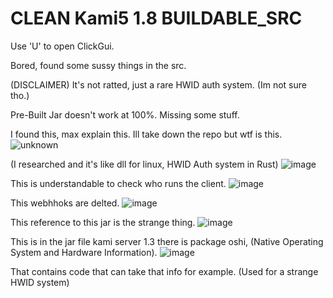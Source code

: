 # CLEAN Kami5 1.8 BUILDABLE_SRC

Use 'U' to open ClickGui.

Bored, found some sussy things in the src.

(DISCLAIMER) It's not ratted, just a rare HWID auth system. (Im not sure tho.)

Pre-Built Jar doesn't work at 100%. Missing some stuff.

I found this, max explain this. Ill take down the repo but wtf is this.
![unknown](https://user-images.githubusercontent.com/58635278/140938060-eee02959-a9eb-41f2-a196-8dabc023eb1b.png) 

(I researched and it's like dll for linux, HWID Auth system in Rust)
![image](https://user-images.githubusercontent.com/58635278/140938160-42bee3c6-26e3-475e-b21d-3eb8e2f0318a.png)

This is understandable to check who runs the client.
![image](https://user-images.githubusercontent.com/58635278/140938271-397962f2-61be-477e-afcb-02f4a8cbac25.png)

This webhhoks are delted.
![image](https://user-images.githubusercontent.com/58635278/140938379-91c45d80-a6ab-464a-bb2f-93934e7ba815.png)

This reference to this jar is the strange thing.
![image](https://user-images.githubusercontent.com/58635278/140938461-b583fec0-b62b-44d9-a965-ce317b304cef.png)

This is in the jar file kami server 1.3 there is package oshi, (Native Operating System and Hardware Information).
![image](https://user-images.githubusercontent.com/58635278/140938682-829df97f-fb2b-446c-9ff7-fe90a0db98bc.png)

That contains code that can take that info for example. (Used for a strange HWID system)
